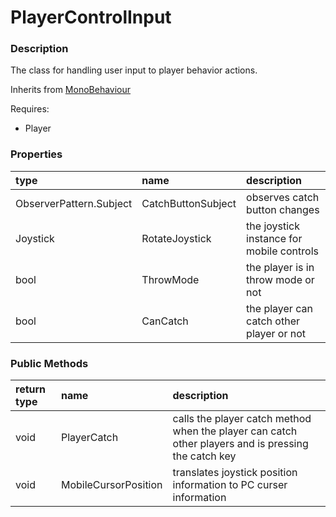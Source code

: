 # PlayerControlInput

### Description

The class for handling user input to player behavior actions.

Inherits from [MonoBehaviour](https://docs.unity3d.com/ScriptReference/MonoBehaviour.html)

Requires:

* Player

### Properties

| type | name | description |
| :--- | :--- | :--- |
| ObserverPattern.Subject | CatchButtonSubject | observes catch button changes |
| Joystick | RotateJoystick | the joystick instance for mobile controls |
| bool | ThrowMode | the player is in throw mode or not |
| bool | CanCatch | the player can catch other player or not |

### Public Methods

| return type | name | description |
| :--- | :--- | :--- |
| void | PlayerCatch | calls the player catch method when the player can catch other players and is pressing the catch key |
| void | MobileCursorPosition | translates joystick position information to PC curser information |


